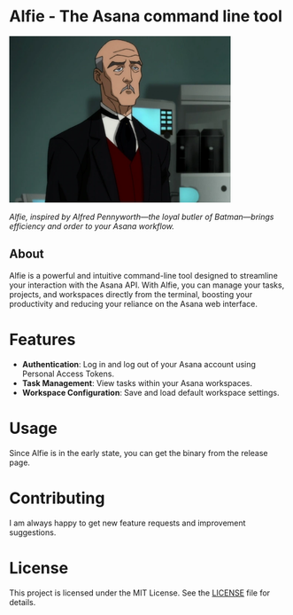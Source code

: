 # Alfie - The Asana command line tool

<p align="left">
    <img width="400" alt="Picture of Alfred Pennyworth" src="./static/Alfred_Pennyworth.webp">
</p>

<i>Alfie, inspired by Alfred Pennyworth—the loyal butler of Batman—brings efficiency and order to your Asana workflow.</i>

## About

Alfie is a powerful and intuitive command-line tool designed to streamline your interaction with the Asana API. With Alfie, you can manage your tasks, projects, and workspaces directly from the terminal, boosting your productivity and reducing your reliance on the Asana web interface.

# Features

- **Authentication**: Log in and log out of your Asana account using Personal Access Tokens.
- **Task Management**: View tasks within your Asana workspaces.
- **Workspace Configuration**: Save and load default workspace settings.

# Usage

Since Alfie is in the early state, you can get the binary from the release page.

# Contributing

I am always happy to get new feature requests and improvement suggestions.

# License

This project is licensed under the MIT License. See the [LICENSE][license] file for details.

[license]: ./LICENSE
